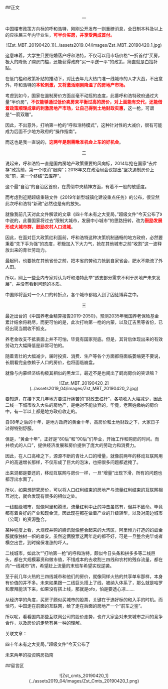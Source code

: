 ##正文

 <div align="center">一</div>

中国楼市政策方向标的呼和浩特，刚刚公开发布一则重磅消息，全日制本科及以上的应往届三年内毕业生，<font color="red">**可半价买房，并享受两成首付。**</font>

 <div align="center">![Zst_MBT_20190420_1](../assets2019_04/images/Zst_MBT_20190420_1.jpg)</div>

这意味着，大学生只要结婚落户呼和浩特，不仅可以用市场价格“一折首付”买房，极大的降低了购房门槛，还能获得政府“买一平送一平”的政策，简直就是白捡补贴。

在低门槛和政策补贴的推动下，对比去年几大热门准一线城市的人才大战，不出意外，呼和浩特的<font color="red">**本轮刺激，又将激活刚刚降温了的房地产市场。**</font>

考虑到如今，国家在遏制房价方面丝毫不动摇的态度，此番呼和浩特政府通过大量“半价房”，<font color="red">**不仅能够通过低价卖房来平衡过高的房价，对上面能有交代，还能借着政策顺理成章的刺激房地产市场，让自己得到土地财政实惠**</font>，这一枪，可谓是“一箭双雕”。

因此，不出意外，打响第一枪的“呼和浩特模式”，这种针对性的大减价，很有可能成为后面不少地方政府的“操作指南”。

而这也是我一直说的，<font color="red">**这两年是刚需瞅准机会上车的好机会**</font>。


 <div align="center">二</div>

说起来，呼和浩特一直是国内房地产政策重要的风向标，2014年抢在国家“去库存”政策前，第一个取消“限购”；2018年又在政治局会议提出“坚决遏制房价上涨”前，第一个终结“去库存”。

这个最“自治”的自治区首府，在贯彻中央精神方面，有着不一般的敏感度。

而考虑到近期超级重磅文件《2019年新型城镇化建设重点任务》的公布，很显然此次呼和浩特“新政”必然也是有的放矢。

就像我前几天对此文件解读的文章《四十年未有之大变局，”超级文件“今天公布了》中说的，此番国家将过去“限制大城市，发展中小城市”的思路扭转，改为<font color="red">**鼓励发展形成大城市群，鼓励农村人口进城**</font>。

因此，在面对巨大政策红利面前，呼和浩特这种决策机制通畅的地方政府，必然要秉着“先下手为强”的态度，积极加入下大力气，抢在其他城市之前“收割”这一波释放出来的青壮劳动力。

最起码，也要抢在其他省份之前，把本省的劳动力抢到自家省会，肥水不能流了外人田。

所以，网上一些业内专家对认为呼和浩特此举“透支部分需求不利于房地产未来发展”，并没有看到问题的本质。

中国即将面对一个人口的转折点，各个城市都陷入到了囚徒博弈之中。


 <div align="center">三</div>

最近出台的《中国养老金精算报告2019-2050》，预测2035年我国养老保险基金累计结余将耗尽，而更可怕的是，此次打响第一枪的内蒙，以及辽吉黑等省份，已经出现当期收不抵支。

养老金收支不抵表面上并不可怕，毕竟有国家兜底。但是，其背后体现出来的有效劳动力大幅降低是非常可怕的。

随着青壮的大幅减少，届时投资、消费、生产等各个方面都将面临萎缩更不要说，长期看完全依赖于人口的房价，也将面临崩盘。


就像与内蒙经济结构极其相似的黑龙江，最近不是也闹出了鹤岗房价的笑话嘛？

 <div align="center">![Zst_MBT_20190420_2](../assets2019_04/images/Zst_MBT_20190420_2.jpg)</div>

要知道，在接下来几年地方要进行痛苦的“财政去杠杆”，各项收入大幅减少，因此二线一下城市收入大头的房地产，是绝对不能放弃的，毕竟，老百姓缴纳的房价中，有一半以上都是地方政府收走的。


自08年之后的十年，是地方政府的黄金十年，高房价和土地财政之下，大家日子过得特别舒服。

但是，“黄金十年”，正好是“80后”和“90后”们毕业，开始工作和购房的时间。而井喷式的人口”，提供经济发展和房价提供了庞大的劳动力和消费力。

因此，在人口高峰之下，源源不断的青壮人口的增量，就像前两年的移动互联网用户的高速增长那样，不仅形成了巨大的泡沫，也把很多问题都遮掩了。

出来混都是要还的，移动互联网与房价一样，一旦“增量”出现下滑，所有的问题也都浮出水面了。

所以，如果想研究房价，可以将人口红利结束的房地产与流量红利结束的互联网相互对比，就会发现有很多的相似之处。

一线超级城市，就像阿里和腾讯，流量红利中止的冲击虽然有，但并不致命。毕竟都有着良好的产业和现金流，因此现在都在做着产业的升级转型，以及对周边城市（公司）的资源整合。

某种程度上看，大规模并购的腾讯就像整合起来的大湾区，阿里倾力打造的蚂蚁金服就像独树一帜的雄安。虽然这俩股票这两年走的都不好，可是一旦整合完毕或者横空出世，到时候保准涨的吓人。

二线城市，如此次“”打响第一枪”的呼和浩特，颇似今日头条和拼多多等二线巨头，都在大规模募资和做市值，不惜成本的去收割三四线和农村的残存流量，都在向“一线城市”挤，希望赶上流量的末班车希望实现逆袭。

至于前几年火热的三四线城市和他们的房价，就像同样火热的共享单车那样，本身有价值的并不多。未来如果跟一二线巨头搭上了线，被纳入体系了，那么就是哈罗和摩拜能活下来，如果没有搭上线，那就是ofo，怕是要透心凉.......


从经济学的角度，买房子颇似买城市的股票，关键在于选好标的和入手的时机。而恰巧，中国走在前面的互联网，给了走在后面的房地产一个“前车之鉴”。

所以呢，看看国内那些互联网公司的股价走势，也许大家会对未来城市之间的竞争合作，以及房价的走势有另一种的理解。

关联文章：

四十年未有之大变局，”超级文件“今天公布了

未来两年的投资购房指南

##留言区
 <div align="center">![Zst_cmts_20190420_1](../assets2019_04/images/Zst_Cmts_20190420_1.png)</div>